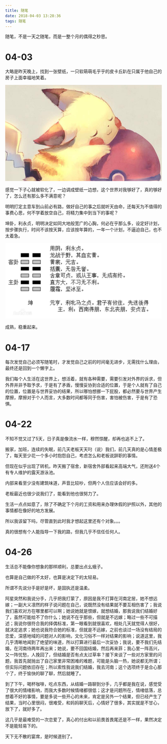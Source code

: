 ```yaml
---
title: 随笔
date: 2018-04-03 13:28:36
tags: 随笔
---
```


随笔，不是一天之随笔，而是一整个月的偶得之秒思。
<!-- more -->

# 04-03

大略是昨天晚上，找到一张壁纸，一只软萌萌毛乎乎的皮卡丘趴在只属于他自己的房子上面幸福地笑着。

![](./2018-04-03-node/smile.jpg)

感觉一下子心就被软化了，一边调成壁纸一边想，这个世界对我够好了，真的够好了，怎么还有那么多不满意呢？

明明打定主意车到山前必有路，做好自己的事之后就听天由命，还每天为不值得的事费心思，何不学着放空自己，将精力集中到当下的事呢？

坤卦，利永贞，明明决定如同大地般宽广的心胸，何必在乎那么多，设定好计划，按步骤执行，时间不该按天算，应该按年算的，一年一个计划，不逼迫自己，也不太着急。

![](./2018-04-03-node/kun.jpg)

成熟，稳重起来。

# 04-17

每次发觉自己必须写随笔时，才发觉自己之前的时间毫无进步，无需找什么理由，最终还是回到一个懒字上。

我们每个人生活在这世界上，想活着，就有各种需要，需要引发对外界的诉求，但外界并非予取予求，于是有了矛盾，慢慢妥协到合适的位置，于是个人就有了自己的位置，位置是与世界妥协的结果，所以哪怕想挪一下屁股，都必然要与世界产生摩擦，摩擦对于个人而言，大多数时间都等同于伤害，害怕被伤害，于是有了恐惧。


# 04-22

不知不觉又过了5天，日子真是像流水一样，穆然惊醒，却再也追不上了。

搬家，加班，连续的失眠，前几天老板天天叼（说）我们，前几天真的是心情差极了，每天至少花一个多小时抱怨自己，考虑怎么和老板说辞职的事情。

但现在似乎出现了转机，昨天搬了宿舍，新宿舍外部看起来高端大气，还附送4个有专人维护的露天游泳池。

内部来看至少没有建筑味道，声音比较吵，但两个人住应该会好的多。

老板最近也很少说我们了，能看到他也很努力了。

生活一点点如意了，除了不确定下个月的工资和用来办理休假的护照以外，其他的事情都在像好的地方发展。

所以我该留下吗，尽管直到此时我才想起这里还有个对象。。。

真的很想有个人能指导一下我的路，但我几乎不信任任何人。

# 04-26

生活总不能像你想象的那样顺利，总要出点幺蛾子。

也算是自己做的不太好，也算是决定下的太轻易。

所谓不先说分手是好是坏，是固执还是温柔。

阿星突然和我说分手，几乎把我打蒙了，原因是我不打算在河南定居，她不想远嫁；一副大义凛然的样子说问题在自己，说既然没有结果就不要互相伤害了；我说我们喜欢对方在哪里都可以啊；她说她就是恨嫁，就想结婚，那我说我们结婚好了，虽然可能给不了你什么；她说不在乎那些，但就是不远嫁；略过一些不可描述；我说你很符合我的择偶标准，第一眼看到就很喜欢，相处几天就觉得人很好，就决定追求；她也说我符合她的标准，但就是不远嫁，之前也谈过一场没有结局的恋爱，深感地域的问题对人的影响，文化习俗不一样对结果的影响；说道这里，我几乎清晰地闻到了绝望的味道，所以打算进行最后一次妥协；我说，要不我们先结婚，在河南待两年再出来；她说，要不回国结婚，然后再来菲；我心里一阵高兴，又一阵忧愁，人挽回了，但结婚是否有点太过草率？接下来谈了一些对方家里的问题，我首先就抛出了自己家里非常困难的难题，可能是头脑一热，她说都无所谓；但实际问题依旧存在；所以索性我说我们结婚，我去河南；这个选项终于是合心那个了，终于愉快的聊了聊，然后就睡了。

到了下午，喝杯咖啡，吃点东西，从结婚一路聊到分手，几乎都是我在说，感觉受了很大的情绪影响，而我大多数时候情绪都很低；这才是问题所在，情绪低落，总想着不好的事情，要是多说一些开心的未来，肯定是另外一个结果，但已经产生了结果，当时心里很闷，很难受，和妈妈聊天后，心情好了很多，其实就是不甘心，放下了，就好多了。

这几乎是最难受的一次恋爱了，真心的付出和以前畏首畏尾还是不一样，果然决定不是能轻易下的。

天下无不散的宴席，是时候道别了。